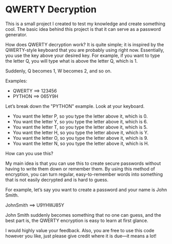 # QWERTY Decryption

This is a small project I created to test my knowledge and create something cool. The basic idea behind this project is that it can serve as a password generator.

How does QWERTY decryption work? It is quite simple; it is inspired by the QWERTY-style keyboard that you are probably using right now. Essentially, you use the key above your desired key. For example, if you want to type the letter Q, you will type what is above the letter Q, which is 1. 

Suddenly, Q becomes 1, W becomes 2, and so on.

Examples:

- QWERTY ==> 123456
- PYTHON ==> 065Y9H

Let’s break down the "PYTHON" example. Look at your keyboard.

- You want the letter P, so you type the letter above it, which is 0.
- You want the letter Y, so you type the letter above it, which is 6.
- You want the letter T, so you type the letter above it, which is 5.
- You want the letter H, so you type the letter above it, which is Y.
- You want the letter O, so you type the letter above it, which is 9.
- You want the letter N, so you type the letter above it, which is H.

How can you use this? 

My main idea is that you can use this to create secure passwords without having to write them down or remember them. By using this method of encryption, you can turn regular, easy-to-remember words into something that is not easily decrypted and is hard to guess. 

For example, let’s say you want to create a password and your name is John Smith.

JohnSmith ==> U9YHWJ85Y

John Smith suddenly becomes something that no one can guess, and the best part is, the QWERTY encryption is easy to learn at first glance. 

I would highly value your feedback. Also, you are free to use this code however you like, just please give credit where it is due—it means a lot!
